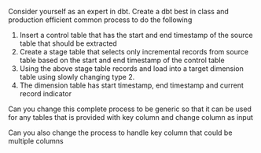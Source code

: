 Consider yourself as an expert in dbt. Create a dbt best in class and production efficient common process to do the following
1) Insert a control table that has the start and end timestamp of the source table that should be extracted
2) Create a stage table that selects only incremental records from source table based on the start and end timestamp of the control table
3) Using the above stage table records and load into a target dimension table using slowly changing type 2.
4) The dimension table has start timestamp, end timestamp and current record indicator

Can you change this complete process to be generic so that it can be used for any tables that is provided with key column and change column as input

Can you also change the process to handle key column that could be multiple columns

